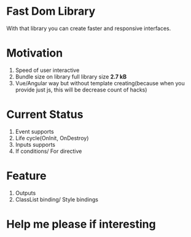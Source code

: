 # Fast Dom Library
With that library you can create faster and responsive interfaces.

# Motivation
1. Speed of user interactive
2. Bundle size on library full library size **2.7 kB**
3. Vue/Angular way but without template creating(because when you provide just js, this will be decrease count of hacks)

# Current Status
1. Event supports
2. Life cycle(OnInit, OnDestroy)
3. Inputs supports
4. If conditions/ For directive
 
# Feature
1. Outputs
2. ClassList binding/ Style bindings

# Help me please if interesting
